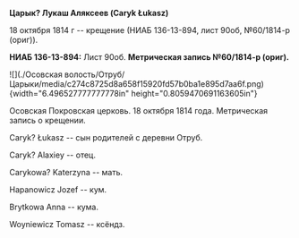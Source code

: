 **Царык? Лукаш Аляксеев (Caryk Łukasz)**

18 октября 1814 г -- крещение (НИАБ 136-13-894, лист 90об, №60/1814-р
(ориг)).

**НИАБ 136-13-894:** Лист 90об. **Метрическая запись №60/1814-р
(ориг).**

![](./Осовская волость/Отруб/Царыки/media/c274c8725d8a658f15920fd57b0ba1e895d7aa6f.png){width="6.496527777777778in"
height="0.8059470691163605in"}

Осовская Покровская церковь. 18 октября 1814 года. Метрическая запись о
крещении.

Caryk? Łukasz -- сын родителей с деревни Отруб.

Caryk? Alaxiey -- отец.

Carykowa? Katerzyna -- мать.

Hapanowicz Jozef -- кум.

Brytkowa Anna -- кума.

Woyniewicz Tomasz -- ксёндз.
